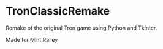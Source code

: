 # TronClassicRemake

Remake of the original Tron game using Python and Tkinter.

Made for Mint Ralley
